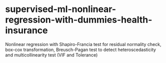 # supervised-ml-nonlinear-regression-with-dummies-health-insurance
Nonlinear regression with Shapiro-Francia test for residual normality check, box-cox transformation, Breusch-Pagan test to detect heteroscedasticity and multicollinearity test (VIF and Tolerance)

